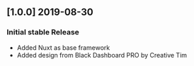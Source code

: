 ## [1.0.0] 2019-08-30
### Initial stable Release
- Added Nuxt as base framework
- Added design from Black Dashboard PRO by Creative Tim
